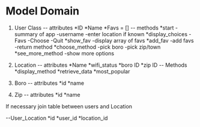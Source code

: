 # Model Domain

1. User Class
    -- attributes
      *ID
      *Name
      *Favs = []
    --  methods
      *start
        -summary of app
        -username
        -enter location if known
      *display_choices
        -Favs
        -Choose
        -Quit
      *show_fav
        -display array of favs
      *add_fav
        -add favs
        -return method
      *choose_method
        -pick boro
        -pick zip/town
      *see_more_method
        -show more options

2. Location
    -- attributes
        *Name
        *wifi_status
        *boro ID
        *zip ID
    -- Methods
        *display_method
        *retrieve_data
        *most_popular

3. Boro
      -- attributes
        *id
        *name
4. Zip
      -- attributes
        *id
        *name



If necessary join table between users and Location

--User_Location
*id
*user_id
*location_id

